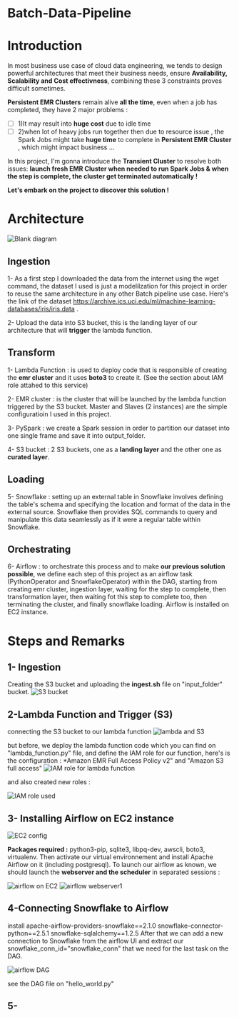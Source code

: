 # Batch-Data-Pipeline

# Introduction

In most business use case of cloud data engineering, we tends to design powerful architectures that meet their business needs, ensure **Availability, Scalability and Cost effectivness**, combining these 3 constraints proves difficult sometimes. 

**Persistent EMR Clusters** remain alive **all the time**, even when a job has completed, they have 2 major problems : 
- [ ] 1)It may result into **huge cost** due to idle time
- [ ] 2)when lot of heavy jobs run together then due to resource issue , the Spark Jobs might take **huge time** to complete in **Persistent EMR Cluster** , which might impact business ...

In this project, I'm gonna introduce the **Transient Cluster**  to resolve both issues: 
**launch fresh EMR Cluster when needed to run Spark Jobs & when the step is complete, the cluster get terminated automatically !** 

**Let's embark on the project to discover this solution !** 

# Architecture 
![Blank diagram](https://github.com/hafsaelgha/Batch-Data-Pipeline/assets/99973359/ec68c67a-a18f-4bc5-b10b-5da37baab97d)
## Ingestion
1- As a first step I downloaded the data from the internet using the wget command, the dataset I used is just a modelilzation for this project in order to reuse the same architecture in any other Batch pipeline use case. Here's the link of the dataset https://archive.ics.uci.edu/ml/machine-learning-databases/iris/iris.data .

2- Upload the data into S3 bucket, this is the landing layer of our architecture that will **trigger** the lambda function.

## Transform 
1- Lambda Function : is used to deploy code that is responsible of creating the **emr cluster** and it uses **boto3** to create it. (See the section about IAM role attahed to this service)

2- EMR cluster : is the cluster that will be launched by the lambda function triggered by the S3 bucket. Master and Slaves (2 instances) are the simple configuratioin I used in this project.

3- PySpark : we create a Spark session in order to partition our dataset into one single frame and save it into output_folder.

4- S3 bucket : 2 S3 buckets, one as a **landing layer** and the other one as **curated layer**.

## Loading 
5- Snowflake :  setting up an external table in Snowflake involves defining the table's schema and specifying the location and format of the data in the external source. Snowflake then provides SQL commands to query and manipulate this data seamlessly as if it were a regular table within Snowflake.

## Orchestrating 
6- Airflow : to orchestrate this process and to make **our previous solution possible**, we define each step of this project as an airflow task (PythonOperator and SnowflakeOperator) within the DAG, starting from creating emr cluster, ingestion  layer, waiting for the step to complete, then transformation layer, then waiting fot this step to complete too, then terminating the cluster, and finally snowflake loading. Airflow is installed on EC2 instance. 

# Steps and Remarks

## 1- Ingestion 
Creating the S3 bucket and uploading the **ingest.sh** file on "input_folder" bucket.
![S3 bucket](https://github.com/hafsaelgha/Batch-Data-Pipeline/assets/99973359/f03ab328-b2ae-4569-949b-9897dd97ce9c)

## 2-Lambda Function and Trigger (S3) 
 connecting the S3 bucket to our lambda function
![lambda and S3](https://github.com/hafsaelgha/Batch-Data-Pipeline/assets/99973359/5e249586-ca34-457e-8bff-ace4ed3c94e8)

but before, we deploy the lambda function code which you can find on "lambda_function.py" file, and define the IAM role for our function, here's is the configuration : 
*Amazon EMR Full Access Policy v2" and "Amazon S3 full access"
![IAM role for lambda function](https://github.com/hafsaelgha/Batch-Data-Pipeline/assets/99973359/3b456611-ff0f-41fa-80d5-5c00301f1847)

and also created new roles : 

![IAM role used ](https://github.com/hafsaelgha/Batch-Data-Pipeline/assets/99973359/496d45b1-6007-4147-a423-63ac84f1f707)

## 3- Installing Airflow on EC2 instance 

![EC2 config](https://github.com/hafsaelgha/Batch-Data-Pipeline/assets/99973359/d906c6fa-500c-494d-803d-c297fc2cb9d3)

**Packages required :** python3-pip, sqlite3, libpq-dev, awscli, boto3, virtualenv. 
Then activate our virtual environnement and install Apache Airflow on it (including postgresql).
To launch our airflow as known, we should launch the **webserver and the scheduler** in separated sessions : 

![airflow on EC2 ](https://github.com/hafsaelgha/Batch-Data-Pipeline/assets/99973359/b1759224-14c2-4971-8b7c-85800ddcf7bc)
![airflow webserver1](https://github.com/hafsaelgha/Batch-Data-Pipeline/assets/99973359/11bca46b-6f5d-4f86-8b7d-9fa169500cf9)

## 4-Connecting Snowflake to Airflow

install apache-airflow-providers-snowflake==2.1.0 snowflake-connector-python==2.5.1 snowflake-sqlalchemy==1.2.5
After that we can add a new connection to Snowflake from the airflow UI and extract our snowflake_conn_id="snowflake_conn" that we need for the last task on the DAG.

![airflow DAG ](https://github.com/hafsaelgha/Batch-Data-Pipeline/assets/99973359/5b1f32af-6002-4942-a1f9-05c6702eb032)

 see the DAG file on "hello_world.py" 
 
## 5-


















